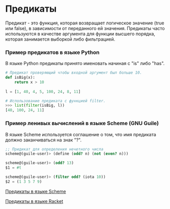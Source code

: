 # Предикаты

Предикат - это функция, которая возвращает логическое значение (true или false), в зависимости от переданного ей значения.
Предикаты часто используются в качестве аргумента для функции высшего порядка, которая занимается выборкой либо фильтрацией.

### Пример предикатов в языке Python
В языке Python предикаты принято именовать начиная с "is" либо "has".
```python
# Предикат проверяющий чтобы входной аргумент был больше 10.
def isBig(x):
    return x > 10
    
l = [1, 40, 4, 5, 100, 24, 8, 11]

# Использование предиката с функцией filter.
>>> list(filter(isBig, l))
[40, 100, 24, 11]
```

### Пример ленивых вычислений в языке Scheme (GNU Guile)
В языке Scheme используется соглашение о том, что имя предиката должно заканчиваться на знак "?".
```scheme
;; Придикат для определения нечетного числа
scheme@(guile-user)> (define (odd? n) (not (even? n)))

scheme@(guile-user)> (odd? 13)
$1 = #t

scheme@(guile-user)> (filter odd? (iota 10))
$2 = (1 3 5 7 9)
```


[Предикаты в языке Scheme](https://people.eecs.berkeley.edu/~bh/ssch6/true.html)

[Предикаты в языке Racket](https://docs.racket-lang.org/predicates/index.html)
